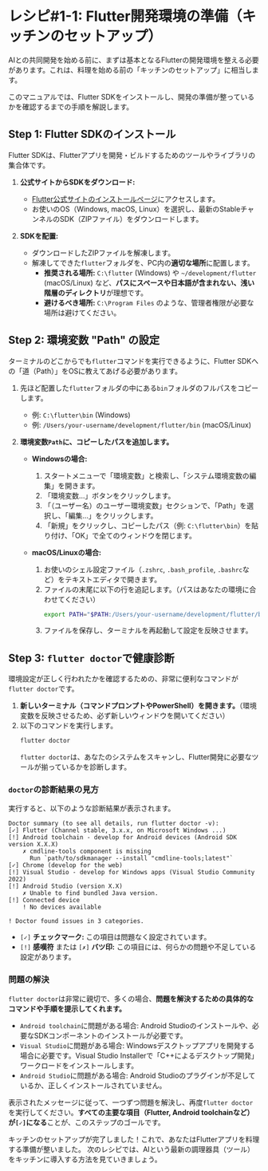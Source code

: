 # レシピ#1-1: Flutter開発環境の準備（キッチンのセットアップ）

AIとの共同開発を始める前に、まずは基本となるFlutterの開発環境を整える必要があります。これは、料理を始める前の「キッチンのセットアップ」に相当します。

このマニュアルでは、Flutter SDKをインストールし、開発の準備が整っているかを確認するまでの手順を解説します。

## Step 1: Flutter SDKのインストール

Flutter SDKは、Flutterアプリを開発・ビルドするためのツールやライブラリの集合体です。

1.  **公式サイトからSDKをダウンロード:**
    *   [Flutter公式サイトのインストールページ](https://docs.flutter.dev/get-started/install)にアクセスします。
    *   お使いのOS（Windows, macOS, Linux）を選択し、最新のStableチャンネルのSDK（ZIPファイル）をダウンロードします。

2.  **SDKを配置:**
    *   ダウンロードしたZIPファイルを解凍します。
    *   解凍してできた`flutter`フォルダを、PC内の**適切な場所**に配置します。
        *   **推奨される場所:** `C:\flutter` (Windows) や `~/development/flutter` (macOS/Linux) など、**パスにスペースや日本語が含まれない、浅い階層のディレクトリ**が理想です。
        *   **避けるべき場所:** `C:\Program Files` のような、管理者権限が必要な場所は避けてください。

## Step 2: 環境変数 "Path" の設定

ターミナルのどこからでも`flutter`コマンドを実行できるように、Flutter SDKへの「道（Path）」をOSに教えてあげる必要があります。

1.  先ほど配置した`flutter`フォルダの中にある`bin`フォルダのフルパスをコピーします。
    *   例: `C:\flutter\bin` (Windows)
    *   例: `/Users/your-username/development/flutter/bin` (macOS/Linux)

2.  **環境変数`Path`に、コピーしたパスを追加します。**

    *   **Windowsの場合:**
        1.  スタートメニューで「環境変数」と検索し、「システム環境変数の編集」を開きます。
        2.  「環境変数...」ボタンをクリックします。
        3.  「（ユーザー名）のユーザー環境変数」セクションで、「Path」を選択し、「編集...」をクリックします。
        4.  「新規」をクリックし、コピーしたパス（例: `C:\flutter\bin`）を貼り付け、「OK」で全てのウィンドウを閉じます。

    *   **macOS/Linuxの場合:**
        1.  お使いのシェル設定ファイル（`.zshrc`, `.bash_profile`, `.bashrc`など）をテキストエディタで開きます。
        2.  ファイルの末尾に以下の行を追記します。（パスはあなたの環境に合わせてください）
            ```bash
            export PATH="$PATH:/Users/your-username/development/flutter/bin"
            ```
        3.  ファイルを保存し、ターミナルを再起動して設定を反映させます。

## Step 3: `flutter doctor`で健康診断

環境設定が正しく行われたかを確認するための、非常に便利なコマンドが`flutter doctor`です。

1.  **新しいターミナル（コマンドプロンプトやPowerShell）を開きます。**（環境変数を反映させるため、必ず新しいウィンドウを開いてください）
2.  以下のコマンドを実行します。
    ```bash
    flutter doctor
    ```
    `flutter doctor`は、あなたのシステムをスキャンし、Flutter開発に必要なツールが揃っているかを診断します。

### `doctor`の診断結果の見方

実行すると、以下のような診断結果が表示されます。

```
Doctor summary (to see all details, run flutter doctor -v):
[✓] Flutter (Channel stable, 3.x.x, on Microsoft Windows ...)
[!] Android toolchain - develop for Android devices (Android SDK version X.X.X)
    ✗ cmdline-tools component is missing
      Run `path/to/sdkmanager --install "cmdline-tools;latest"`
[✓] Chrome (develop for the web)
[!] Visual Studio - develop for Windows apps (Visual Studio Community 2022)
[!] Android Studio (version X.X)
    ✗ Unable to find bundled Java version.
[!] Connected device
    ! No devices available

! Doctor found issues in 3 categories.
```

*   `[✓]` **チェックマーク:** この項目は問題なく設定されています。
*   `[!]` **感嘆符** または `[✗]` **バツ印:** この項目には、何らかの問題や不足している設定があります。

### 問題の解決

`flutter doctor`は非常に親切で、多くの場合、**問題を解決するための具体的なコマンドや手順を提示してくれます。**

*   `Android toolchain`に問題がある場合: Android Studioのインストールや、必要なSDKコンポーネントのインストールが必要です。
*   `Visual Studio`に問題がある場合: Windowsデスクトップアプリを開発する場合に必要です。Visual Studio Installerで「C++によるデスクトップ開発」ワークロードをインストールします。
*   `Android Studio`に問題がある場合: Android Studioのプラグインが不足しているか、正しくインストールされていません。

表示されたメッセージに従って、一つずつ問題を解決し、再度`flutter doctor`を実行してください。**すべての主要な項目（Flutter, Android toolchainなど）が`[✓]`になる**ことが、このステップのゴールです。

キッチンのセットアップが完了しました！これで、あなたはFlutterアプリを料理する準備が整いました。
次のレシピでは、AIという最新の調理器具（ツール）をキッチンに導入する方法を見ていきましょう。